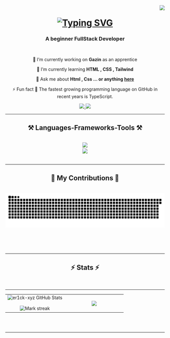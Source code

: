 <img align="right" src="https://visitor-badge.laobi.icu/badge?page_id=wh1teened.wh1teened" />

<h1 align="center">
<a href="https://git.io/typing-svg"><img src="https://readme-typing-svg.herokuapp.com?font=Fira+Code&weight=550&letterSpacing=2px&duration=3250&pause=1000&color=FF8956&center=true&vCenter=true&width=435&lines=Hello!+My+name+is+Erick+%F0%9F%91%8B;I'm+20+years+old+%F0%9F%8E%82;Welcome+to+my+GitHub+%F0%9F%92%BB%E2%9C%A8;Happy+coding!+%F0%9F%92%BB%F0%9F%9A%80" alt="Typing SVG" /></a>
</h1>

<h3 align="center">A beginner FullStack Developer</h3>

<br/>

<div align="center">
 
 🔭 I’m currently working on **Gazin** as an apprentice
 
 🌱 I’m currently learning **HTML , CSS , Tailwind**

💬 Ask me about **Html , Css ... or anything [here](https://github.com/wh1teened/wh1teened/issues/1)**

⚡ Fun fact 🚀 The fastest growing programming language on GitHub in recent years is TypeScript.

 </div>
 
 <div align="center"> 
  <a href="mailto:am.ranjbr.ir@gmail.com">
    <img src="https://img.shields.io/badge/Gmail-333333?style=for-the-badge&logo=gmail&logoColor=red" />
  </a>
  <a href="https://www.linkedin.com/in/erick-vessoli-39418b380/" target="_blank">
    <img src="https://img.shields.io/badge/LinkedIn-0077B5?style=for-the-badge&logo=linkedin&logoColor=white" target="_blank" />
  </a>
</div>

<hr>

<h2 align="center">⚒️ Languages-Frameworks-Tools ⚒️</h2>
<br/>
<div align="center">
    <img src="https://skillicons.dev/icons?i=html,css,js,php,tailwind,postgres,github,git" /><br>
    <img src="https://skillicons.dev/icons?i=vscode,twitter,windows,linkedin,discord" /><br>
</div>

<br/>
<hr/>

<div align="center">
  <h2>🐍 My Contributions 🐍</h2>
  <br>

 
<img alt="snake eating my contributions" src="https://github.com/wh1teened/wh1teened/blob/blob/github-user-contribution.svg" />
  
  <br/><br/><br/>
</div>

<hr/>
 <h2 align="center">⚡ Stats ⚡</h2>
<br>
<div align=center>

<!--- stats & Trophy (start) -->
<p align="center">
  <!--- stats (start) -->
<table align="center">
<tr border="none">
<td width="50%" align="center">
  
  <img src="https://github-readme-stats.vercel.app/api?username=er1ck-xyz&theme=tokyonight&show_icons=true&hide_border=true&count_private=true" alt="er1ck-xyz GitHub Stats" />
  <br></br>
  <img  title="🔥 Get streak stats for your profile at git.io/streak-stats" alt="Mark streak" src="https://github-readme-streak-stats.herokuapp.com/?user=er1ck-xyz&theme=dark&hide_border=false" /> 
</td>

<td width="50%" align="center">

  <img  align="center"  src="https://github-readme-stats.anuraghazra1.vercel.app/api/top-langs/?username=er1ck-xyz&theme=dark&hide_border=false&no-bg=true&no-frame=true&langs_count=10"/>
  
  </td>
</tr>
<div align="center">

</div>

<hr>
</table>
<!--- stats (end) -->
</div>

<br/><br/>

<hr/>

<br/>



